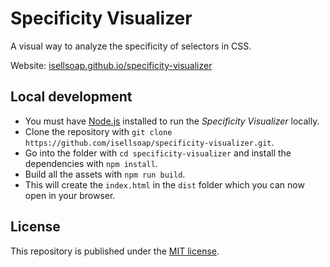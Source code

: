 # Specificity Visualizer

A visual way to analyze the specificity of selectors in CSS.

Website: [isellsoap.github.io/specificity-visualizer](https://isellsoap.github.io/specificity-visualizer/)

## Local development

- You must have [Node.js](https://nodejs.org/) installed to run the *Specificity Visualizer* locally.
- Clone the repository with `git clone https://github.com/isellsoap/specificity-visualizer.git`.
- Go into the folder with `cd specificity-visualizer` and install the dependencies with `npm install`.
- Build all the assets with `npm run build`.
- This will create the `index.html` in the `dist` folder which you can now open in your browser.

## License

This repository is published under the [MIT license](https://github.com/isellsoap/specificity-visualizer/LICENSE.md).
